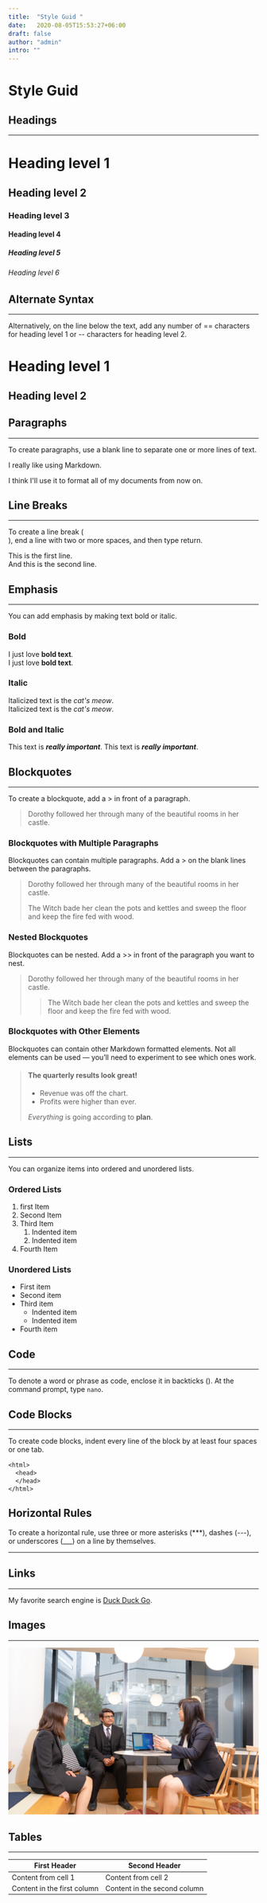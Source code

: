 ```yaml
---
title:  "Style Guid "
date:   2020-08-05T15:53:27+06:00
draft: false
author: "admin"
intro: ""    
---
```


# Style Guid

## Headings
---
#  Heading level 1
##  Heading level 2
###  Heading level 3
####  Heading level 4
#####  Heading level 5
###### Heading level 6

## Alternate Syntax
---
Alternatively, on the line below the text, add any number of == characters for heading level 1 or -- characters for heading level 2.

Heading level 1
===============
Heading level 2
---------------

## Paragraphs
---
To create paragraphs, use a blank line to separate one or more lines of text.

I really like using Markdown.

I think I'll use it to format all of my documents from now on.

## Line Breaks
---
To create a line break (<br>), end a line with two or more spaces, and then type return.

This is the first line.  
And this is the second line.

## Emphasis
---
You can add emphasis by making text bold or italic.

### Bold
I just love **bold text**.   
I just love __bold text__.

### Italic
Italicized text is the *cat's meow*.   
Italicized text is the _cat's meow_.

### Bold and Italic
This text is ***really important***.
This text is ___really important___.

## Blockquotes
---
To create a blockquote, add a > in front of a paragraph.

> Dorothy followed her through many of the beautiful rooms in her castle.

### Blockquotes with Multiple Paragraphs
Blockquotes can contain multiple paragraphs. Add a > on the blank lines between the paragraphs.

> Dorothy followed her through many of the beautiful rooms in her castle.
>
> The Witch bade her clean the pots and kettles and sweep the floor and keep the fire fed with wood.

### Nested Blockquotes
Blockquotes can be nested. Add a >> in front of the paragraph you want to nest.

> Dorothy followed her through many of the beautiful rooms in her castle.
>
>> The Witch bade her clean the pots and kettles and sweep the floor and keep the fire fed with wood.

### Blockquotes with Other Elements
Blockquotes can contain other Markdown formatted elements. Not all elements can be used — you’ll need to experiment to see which ones work.

> #### The quarterly results look great!
>
> - Revenue was off the chart.
> - Profits were higher than ever.
>
>  *Everything* is going according to **plan**.

## Lists
---
You can organize items into ordered and unordered lists.

### Ordered Lists
1. first Item
2. Second Item
3. Third Item
    1. Indented item
    2. Indented item
4. Fourth Item

### Unordered Lists
* First item
* Second item
* Third item
  * Indented item
  * Indented item
* Fourth item

## Code
---
To denote a word or phrase as code, enclose it in backticks ().
At the command prompt, type `nano`.

## Code Blocks
---
To create code blocks, indent every line of the block by at least four spaces or one tab.

    <html>
      <head>
      </head>
    </html>

## Horizontal Rules
To create a horizontal rule, use three or more asterisks (***), dashes (---), or underscores (___) on a line by themselves.

***

## Links
---
My favorite search engine is [Duck Duck Go](https://duckduckgo.com).

## Images
---
![The San Juan Mountains are beautiful!](../office1.jpg)

## Tables
---

First Header | Second Header
------------ | -------------
Content from cell 1 | Content from cell 2
Content in the first column | Content in the second column